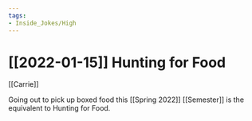 ```yaml
---
tags:
- Inside_Jokes/High
---
```


# [[2022-01-15]] Hunting for Food



[[Carrie]]

Going out to pick up boxed food this [[Spring 2022]] [[Semester]] is the equivalent to Hunting for Food.